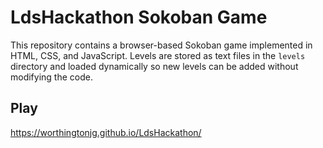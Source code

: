 # LdsHackathon Sokoban Game

This repository contains a browser-based Sokoban game implemented in HTML, CSS, and JavaScript. Levels are stored as text files in the `levels` directory and loaded dynamically so new levels can be added without modifying the code.

## Play

https://worthingtonjg.github.io/LdsHackathon/

